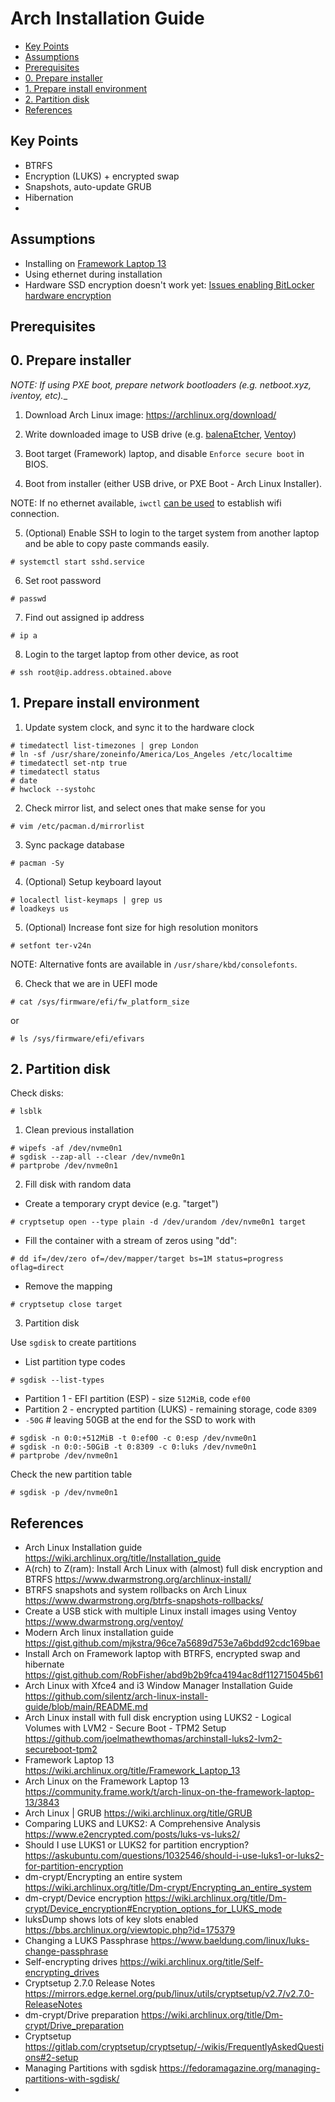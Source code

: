 # Arch Installation Guide

- [Key Points](#key-points)
- [Assumptions](#assumptions)
- [Prerequisites](#prerequisites)
- [0. Prepare installer](#0-prepare-installer)
- [1. Prepare install environment](#1-prepare-install-environment)
- [2. Partition disk](#2-partition-disk)
- [References](#references)

## Key Points

- BTRFS
- Encryption (LUKS) + encrypted swap
- Snapshots, auto-update GRUB
- Hibernation
- 
## Assumptions

- Installing on [Framework Laptop 13](https://frame.work/products/laptop13-diy-intel-ultra-1)
- Using ethernet during installation
- Hardware SSD encryption doesn't work yet: [Issues enabling BitLocker hardware encryption](https://community.frame.work/t/issues-enabling-bitlocker-hardware-encryption-windows-encrypted-hard-drive-on-amd-7840/39415/66)

## Prerequisites

## 0. Prepare installer

_NOTE: If using PXE boot, prepare network bootloaders (e.g. netboot.xyz, iventoy, etc).__

1. Download Arch Linux image: https://archlinux.org/download/

2. Write downloaded image to USB drive (e.g. [balenaEtcher](https://etcher.balena.io/), [Ventoy](https://www.dwarmstrong.org/ventoy))

3. Boot target (Framework) laptop, and disable `Enforce secure boot` in BIOS.

4. Boot from installer (either USB drive, or PXE Boot - Arch Linux Installer).

NOTE: If no ethernet available, `iwctl` [can be used](https://wiki.archlinux.org/title/Network_configuration/Wireless) to establish wifi connection.

5. (Optional) Enable SSH to login to the target system from another laptop and be able to copy paste commands easily.
```
# systemctl start sshd.service
```

6. Set root password
```
# passwd
```

7. Find out assigned ip address
```
# ip a
```

8. Login to the target laptop from other device, as root
```
# ssh root@ip.address.obtained.above
```

## 1. Prepare install environment

1. Update system clock, and sync it to the hardware clock
```
# timedatectl list-timezones | grep London
# ln -sf /usr/share/zoneinfo/America/Los_Angeles /etc/localtime
# timedatectl set-ntp true
# timedatectl status
# date
# hwclock --systohc
```

2. Check mirror list, and select ones that make sense for you
```
# vim /etc/pacman.d/mirrorlist
```

3. Sync package database
```
# pacman -Sy
```

4. (Optional) Setup keyboard layout
```
# localectl list-keymaps | grep us
# loadkeys us
```

5. (Optional) Increase font size for high resolution monitors
```
# setfont ter-v24n
```
NOTE: Alternative fonts are available in `/usr/share/kbd/consolefonts`.

6. Check that we are in UEFI mode
```
# cat /sys/firmware/efi/fw_platform_size
```
or
```
# ls /sys/firmware/efi/efivars
```

## 2. Partition disk

Check disks:

```
# lsblk
```

1. Clean previous installation
```
# wipefs -af /dev/nvme0n1
# sgdisk --zap-all --clear /dev/nvme0n1
# partprobe /dev/nvme0n1
```

2. Fill disk with random data
- Create a temporary crypt device (e.g. "target")
```
# cryptsetup open --type plain -d /dev/urandom /dev/nvme0n1 target
```
- Fill the container with a stream of zeros using "dd":
```
# dd if=/dev/zero of=/dev/mapper/target bs=1M status=progress oflag=direct
```
- Remove the mapping
```
# cryptsetup close target
```

3. Partition disk

Use `sgdisk` to create partitions

- List partition type codes
```
# sgdisk --list-types
```

- Partition 1 - EFI partition (ESP) - size `512MiB`, code `ef00`
- Partition 2 - encrypted partition (LUKS) - remaining storage, code `8309`
- `-50G` # leaving 50GB at the end for the SSD to work with
```
# sgdisk -n 0:0:+512MiB -t 0:ef00 -c 0:esp /dev/nvme0n1
# sgdisk -n 0:0:-50GiB -t 0:8309 -c 0:luks /dev/nvme0n1
# partprobe /dev/nvme0n1
```

Check the new partition table
```
# sgdisk -p /dev/nvme0n1
```



## References
- Arch Linux Installation guide https://wiki.archlinux.org/title/Installation_guide
- A(rch) to Z(ram): Install Arch Linux with (almost) full disk encryption and BTRFS https://www.dwarmstrong.org/archlinux-install/
- BTRFS snapshots and system rollbacks on Arch Linux https://www.dwarmstrong.org/btrfs-snapshots-rollbacks/
- Create a USB stick with multiple Linux install images using Ventoy https://www.dwarmstrong.org/ventoy/
- Modern Arch linux installation guide https://gist.github.com/mjkstra/96ce7a5689d753e7a6bdd92cdc169bae
- Install Arch on Framework laptop with BTRFS, encrypted swap and hibernate https://gist.github.com/RobFisher/abd9b2b9fca4194ac8df112715045b61
- Arch Linux with Xfce4 and i3 Window Manager Installation Guide https://github.com/silentz/arch-linux-install-guide/blob/main/README.md
- Arch Linux install with full disk encryption using LUKS2 - Logical Volumes with LVM2 - Secure Boot - TPM2 Setup https://github.com/joelmathewthomas/archinstall-luks2-lvm2-secureboot-tpm2
- Framework Laptop 13 https://wiki.archlinux.org/title/Framework_Laptop_13
- Arch Linux on the Framework Laptop 13 https://community.frame.work/t/arch-linux-on-the-framework-laptop-13/3843
- Arch Linux | GRUB https://wiki.archlinux.org/title/GRUB
- Comparing LUKS and LUKS2: A Comprehensive Analysis https://www.e2encrypted.com/posts/luks-vs-luks2/
- Should I use LUKS1 or LUKS2 for partition encryption? https://askubuntu.com/questions/1032546/should-i-use-luks1-or-luks2-for-partition-encryption
- dm-crypt/Encrypting an entire system https://wiki.archlinux.org/title/Dm-crypt/Encrypting_an_entire_system
- dm-crypt/Device encryption https://wiki.archlinux.org/title/Dm-crypt/Device_encryption#Encryption_options_for_LUKS_mode
- luksDump shows lots of key slots enabled https://bbs.archlinux.org/viewtopic.php?id=175379
- Changing a LUKS Passphrase https://www.baeldung.com/linux/luks-change-passphrase
- Self-encrypting drives https://wiki.archlinux.org/title/Self-encrypting_drives
- Cryptsetup 2.7.0 Release Notes https://mirrors.edge.kernel.org/pub/linux/utils/cryptsetup/v2.7/v2.7.0-ReleaseNotes
- dm-crypt/Drive preparation https://wiki.archlinux.org/title/Dm-crypt/Drive_preparation
- Cryptsetup https://gitlab.com/cryptsetup/cryptsetup/-/wikis/FrequentlyAskedQuestions#2-setup
- Managing Partitions with sgdisk https://fedoramagazine.org/managing-partitions-with-sgdisk/
- 
